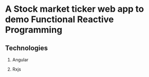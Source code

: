 # A Stock market ticker web app to demo Functional Reactive Programming

## Technologies

1. Angular

2. Rxjs

